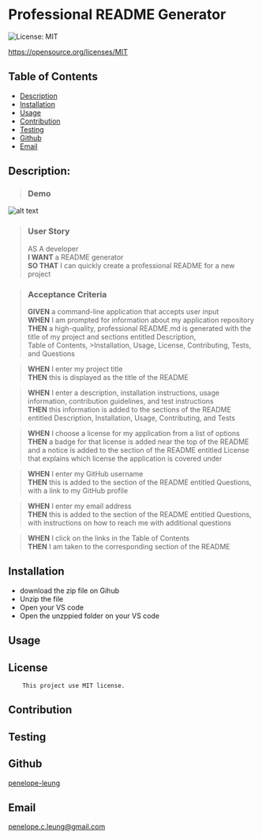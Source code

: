 # Professional README Generator

 ![License: MIT](https://img.shields.io/badge/License-MIT-yellow.svg)
 
https://opensource.org/licenses/MIT

  ## Table of Contents 
  - [Description](#description)
  - [Installation](#installation)
  - [Usage](#usage)
  - [Contribution](#contribution)
  - [Testing](#testing)
  - [Github](#github)
  - [Email](#email)

  ## Description:
  
  >### Demo 
  ![alt text](https://github.com/penelope-leung/challenge9-readme-generator/blob/main/demo/challenge9%20demo.gif)

>### User Story<br>
>AS A developer<br>
>__I WANT__ a README generator<br>
>__SO THAT__ I can quickly create a professional README for a new project<br>

>### Acceptance Criteria<br>
>__GIVEN__ a command-line application that accepts user input<br>
>__WHEN__ I am prompted for information about my application repository<br>
>__THEN__ a high-quality, professional README.md is generated with the title of my project and sections entitled Description,<br> Table of Contents, >Installation, Usage, License, Contributing, Tests, and Questions<br>

>__WHEN__ I enter my project title<br>
>__THEN__ this is displayed as the title of the README<br>

>__WHEN__ I enter a description, installation instructions, usage information, contribution guidelines, and test instructions<br>
>__THEN__ this information is added to the sections of the README entitled Description, Installation, Usage, Contributing, and Tests<br>

>__WHEN__ I choose a license for my application from a list of options<br>
>__THEN__ a badge for that license is added near the top of the README and a notice is added to the section of the README entitled License <br>that explains which license the application is covered under<br>

>__WHEN__ I enter my GitHub username<br>
>__THEN__ this is added to the section of the README entitled Questions, with a link to my GitHub profile<br>

>__WHEN__ I enter my email address<br>
>__THEN__ this is added to the section of the README entitled Questions, with instructions on how to reach me with additional questions<br>

>__WHEN__ I click on the links in the Table of Contents<br>
>__THEN__ I am taken to the corresponding section of the README<br>

  ## Installation
  - download the zip file on Gihub
  - Unzip the file
  - Open your VS code
  - Open the unzppied folder on your VS code
  

  ## Usage
  

  ## License
        This project use MIT license.
      

  ## Contribution
  

  ## Testing
  

  ## Github
  [penelope-leung](https://github.com/penelope-leung)

  ## Email
  penelope.c.leung@gmail.com

